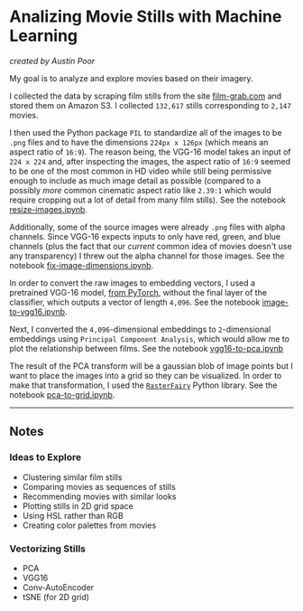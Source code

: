 # Analizing Movie Stills with Machine Learning

_created by Austin Poor_

My goal is to analyze and explore movies based on their imagery.

I collected the data by scraping film stills from the site [film-grab.com](https://film-grab.com/) and stored them on Amazon S3. I collected `132,617` stills corresponding to `2,147` movies.

I then used the Python package `PIL` to standardize all of the images to be `.png` files and to have the dimensions `224px x 126px` (which means an aspect ratio of `16:9`). The reason being, the VGG-16 model takes an input of `224 x 224` and, after inspecting the images, the aspect ratio of `16:9` seemed to be one of the most common in HD video while still being permissive enough to include as much image detail as possible (compared to a possibly _more_ common cinematic aspect ratio like `2.39:1` which would require cropping out a lot of detail from many film stills). See the notebook [resize-images.ipynb](./resize-images.ipynb).

Additionally, some of the source images were already `.png` files with alpha channels. Since VGG-16 expects inputs to only have red, green, and blue channels (plus the fact that our _current_ common idea of movies doesn't use any transparency) I threw out the alpha channel for those images. See the notebook [fix-image-dimensions.ipynb](./fix-image-dimensions.ipynb).

In order to convert the raw images to embedding vectors, I used a pretrained VGG-16 model, [from PyTorch](https://pytorch.org/docs/stable/torchvision/models.html), without the final layer of the classifier, which outputs a vector of length `4,096`. See the notebook [image-to-vgg16.ipynb](./image-to-vgg16.ipynb).

Next, I converted the `4,096`-dimensional embeddings to `2`-dimensional embeddings using `Principal Component Analysis`, which would allow me to plot the relationship between films. See the notebook [vgg16-to-pca.ipynb](./vgg16-to-pca.ipynb)

The result of the PCA transform will be a gaussian blob of image points but I want to place the images into a grid so they can be visualized. In order to make that transformation, I used the [`RasterFairy`](https://github.com/Quasimondo/RasterFairy) Python library. See the notebook [pca-to-grid.ipynb](./pca-to-grid.ipynb).


*** 

## Notes

### Ideas to Explore
* Clustering similar film stills
* Comparing movies as sequences of stills
* Recommending movies with similar looks
* Plotting stills in 2D grid space
* Using HSL rather than RGB
* Creating color palettes from movies

### Vectorizing Stills
* PCA
* VGG16
* Conv-AutoEncoder
* tSNE (for 2D grid)

